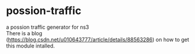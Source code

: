 # possion-traffic
a possion traffic generator for ns3  
There is a blog (https://blog.csdn.net/u010643777/article/details/88563286) on how to get this module intalled.  
